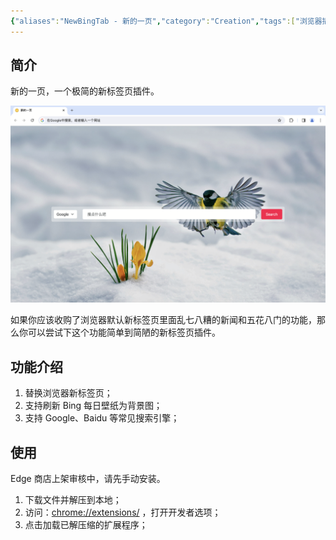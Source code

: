 ```yaml
---
{"aliases":"NewBingTab - 新的一页","category":"Creation","tags":["浏览器插件"],"status":"published","link":"NA","date created":"2024-03-23 Sat 14:29:13","date modified":"2024-03-23 Sat 14:46:39","dg-publish":true,"permalink":"/Blog/Creation/NewBingTab - 新的一页/","dgPassFrontmatter":true,"created":"2024-03-23 Sat 14:29:13","updated":"2024-03-23 Sat 14:46:39"}
---
```



## 简介

新的一页，一个极简的新标签页插件。

![Pasted image 20240323143125](https://github.com/Yunz93/PicRepo/raw/main/image/NewBingTab.png)

如果你应该收购了浏览器默认新标签页里面乱七八糟的新闻和五花八门的功能，那么你可以尝试下这个功能简单到简陋的新标签页插件。

## 功能介绍

1. 替换浏览器新标签页；
2. 支持刷新 Bing 每日壁纸为背景图；
3. 支持 Google、Baidu 等常见搜索引擎；

## 使用

Edge 商店上架审核中，请先手动安装。
1. 下载文件并解压到本地；
2. 访问：<chrome://extensions/> ，打开开发者选项；
3. 点击加载已解压缩的扩展程序；
